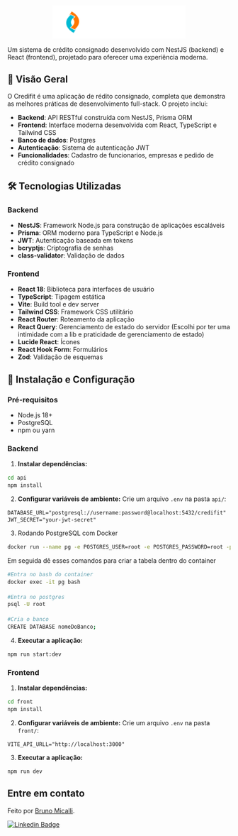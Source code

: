 <div align="center" class="">
  <img alt="fincheck" title="portfolio" src="https://raw.githubusercontent.com/Micalli/credifit/ebdf165f04c7480deb358967406ba8c463ea7146/front/src/assets/logo.svg" width="300px">
</div>

Um sistema  de crédito consignado desenvolvido com NestJS (backend) e React (frontend), projetado para oferecer uma experiência moderna.

## 🎯 Visão Geral

O Credifit é uma aplicação de rédito consignado, completa que demonstra as melhores práticas de desenvolvimento full-stack. O projeto inclui:

- **Backend**: API RESTful construída com NestJS, Prisma ORM
- **Frontend**: Interface moderna desenvolvida com React, TypeScript e Tailwind CSS
- **Banco de dados**: Postgres
- **Autenticação**: Sistema de autenticação JWT 
- **Funcionalidades**: Cadastro de funcionarios, empresas e pedido de crédito consignado


## 🛠️ Tecnologias Utilizadas

### Backend
- **NestJS**: Framework Node.js para construção de aplicações escaláveis
- **Prisma**: ORM moderno para TypeScript e Node.js 
- **JWT**: Autenticação baseada em tokens
- **bcryptjs**: Criptografia de senhas
- **class-validator**: Validação de dados

### Frontend
- **React 18**: Biblioteca para interfaces de usuário
- **TypeScript**: Tipagem estática
- **Vite**: Build tool e dev server
- **Tailwind CSS**: Framework CSS utilitário
- **React Router**: Roteamento da aplicação
- **React Query**: Gerenciamento de estado do servidor (Escolhi por ter uma intimidade com a lib e praticidade de gerenciamento de estado)
- **Lucide React**: Ícones
- **React Hook Form**: Formulários
- **Zod**: Validação de esquemas


## 🚀 Instalação e Configuração

### Pré-requisitos
- Node.js 18+
- PostgreSQL
- npm ou yarn

### Backend

1. **Instalar dependências:**
```bash
cd api
npm install
```

2. **Configurar variáveis de ambiente:**
Crie um arquivo `.env` na pasta `api/`:
```env
DATABASE_URL="postgresql://username:password@localhost:5432/credifit"
JWT_SECRET="your-jwt-secret"
```

3. Rodando PostgreSQL com Docker
```bash
docker run --name pg -e POSTGRES_USER=root -e POSTGRES_PASSWORD=root -p 5432:5432 -d postgres
```

Em seguida dê esses comandos para criar a tabela dentro do container
```bash
#Entra no bash do container
docker exec -it pg bash

#Entra no postgres
psql -U root

#Cria o banco
CREATE DATABASE nomeDoBanco;
```

4. **Executar a aplicação:**
```bash
npm run start:dev
```

### Frontend

1. **Instalar dependências:**
```bash
cd front
npm install
```

2. **Configurar variáveis de ambiente:**
Crie um arquivo `.env` na pasta `front/`:
```env
VITE_API_URLL="http://localhost:3000"
```

3. **Executar a aplicação:**
```bash
npm run dev
```


## Entre em contato
Feito por [Bruno Micalli](https://github.com/micalli).

[![Linkedin Badge](https://img.shields.io/badge/-Bruno_Micalli-blue?style=flat-square&logo=Linkedin&logoColor=white&link=https://www.linkedin.com/in/brunomicalli/)](https://www.linkedin.com/in/brunomicalli/)
